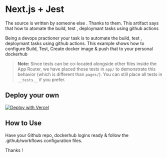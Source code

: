 # Next.js + Jest

The source is written by someone else . Thanks to them.
This artifact says that how to atomate the build, test , deploymant tasks using github actions

Being a devops practioner your task is to automate the build, test , deploymant tasks using github actions.
This example shows how to configure Build, Test, Create docker image & push that to your personal dockerhub

> **Note:** Since tests can be co-located alongside other files inside the App Router, we have placed those tests in `app/` to demonstrate this behavior (which is different than `pages/`). You can still place all tests in `__tests__` if you prefer.

## Deploy your own

[![Deploy with Vercel](https://vercel.com/button)](https://vercel.com/new/clone?repository-url=https://github.com/vercel/next.js/tree/canary/examples/with-jest&project-name=with-jest&repository-name=with-jest)

## How to Use

Have your Github repo, dockerhub logins ready & follow the .github/workflows configuration files.

Thanks !


